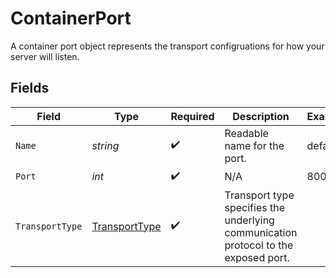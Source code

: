 # ContainerPort

A container port object represents the transport configruations for how your server will listen.


## Fields

| Field                                                                               | Type                                                                                | Required                                                                            | Description                                                                         | Example                                                                             |
| ----------------------------------------------------------------------------------- | ----------------------------------------------------------------------------------- | ----------------------------------------------------------------------------------- | ----------------------------------------------------------------------------------- | ----------------------------------------------------------------------------------- |
| `Name`                                                                              | *string*                                                                            | :heavy_check_mark:                                                                  | Readable name for the port.                                                         | default                                                                             |
| `Port`                                                                              | *int*                                                                               | :heavy_check_mark:                                                                  | N/A                                                                                 | 8000                                                                                |
| `TransportType`                                                                     | [TransportType](../../models/shared/TransportType.md)                               | :heavy_check_mark:                                                                  | Transport type specifies the underlying communication protocol to the exposed port. |                                                                                     |